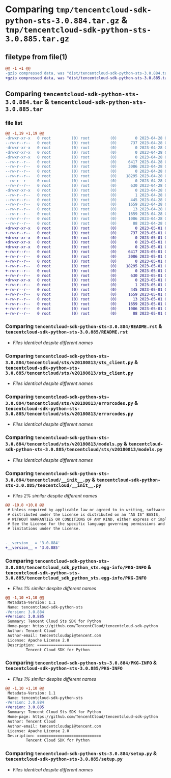 # Comparing `tmp/tencentcloud-sdk-python-sts-3.0.884.tar.gz` & `tmp/tencentcloud-sdk-python-sts-3.0.885.tar.gz`

## filetype from file(1)

```diff
@@ -1 +1 @@
-gzip compressed data, was "dist/tencentcloud-sdk-python-sts-3.0.884.tar", last modified: Fri Apr 28 02:38:34 2023, max compression
+gzip compressed data, was "dist/tencentcloud-sdk-python-sts-3.0.885.tar", last modified: Mon May  1 00:49:49 2023, max compression
```

## Comparing `tencentcloud-sdk-python-sts-3.0.884.tar` & `tencentcloud-sdk-python-sts-3.0.885.tar`

### file list

```diff
@@ -1,19 +1,19 @@
-drwxr-xr-x   0 root         (0) root         (0)        0 2023-04-28 02:38:34.000000 tencentcloud-sdk-python-sts-3.0.884/
--rw-r--r--   0 root         (0) root         (0)      737 2023-04-28 02:38:34.000000 tencentcloud-sdk-python-sts-3.0.884/README.rst
-drwxr-xr-x   0 root         (0) root         (0)        0 2023-04-28 02:38:34.000000 tencentcloud-sdk-python-sts-3.0.884/tencentcloud/
-drwxr-xr-x   0 root         (0) root         (0)        0 2023-04-28 02:38:34.000000 tencentcloud-sdk-python-sts-3.0.884/tencentcloud/sts/
-drwxr-xr-x   0 root         (0) root         (0)        0 2023-04-28 02:38:34.000000 tencentcloud-sdk-python-sts-3.0.884/tencentcloud/sts/v20180813/
--rw-r--r--   0 root         (0) root         (0)     6417 2023-04-28 02:38:34.000000 tencentcloud-sdk-python-sts-3.0.884/tencentcloud/sts/v20180813/sts_client.py
--rw-r--r--   0 root         (0) root         (0)     3086 2023-04-28 02:38:34.000000 tencentcloud-sdk-python-sts-3.0.884/tencentcloud/sts/v20180813/errorcodes.py
--rw-r--r--   0 root         (0) root         (0)        0 2023-04-28 02:38:34.000000 tencentcloud-sdk-python-sts-3.0.884/tencentcloud/sts/v20180813/__init__.py
--rw-r--r--   0 root         (0) root         (0)    18295 2023-04-28 02:38:34.000000 tencentcloud-sdk-python-sts-3.0.884/tencentcloud/sts/v20180813/models.py
--rw-r--r--   0 root         (0) root         (0)        0 2023-04-28 02:38:34.000000 tencentcloud-sdk-python-sts-3.0.884/tencentcloud/sts/__init__.py
--rw-r--r--   0 root         (0) root         (0)      630 2023-04-28 02:38:34.000000 tencentcloud-sdk-python-sts-3.0.884/tencentcloud/__init__.py
-drwxr-xr-x   0 root         (0) root         (0)        0 2023-04-28 02:38:34.000000 tencentcloud-sdk-python-sts-3.0.884/tencentcloud_sdk_python_sts.egg-info/
--rw-r--r--   0 root         (0) root         (0)        1 2023-04-28 02:38:34.000000 tencentcloud-sdk-python-sts-3.0.884/tencentcloud_sdk_python_sts.egg-info/dependency_links.txt
--rw-r--r--   0 root         (0) root         (0)      445 2023-04-28 02:38:34.000000 tencentcloud-sdk-python-sts-3.0.884/tencentcloud_sdk_python_sts.egg-info/SOURCES.txt
--rw-r--r--   0 root         (0) root         (0)     1659 2023-04-28 02:38:34.000000 tencentcloud-sdk-python-sts-3.0.884/tencentcloud_sdk_python_sts.egg-info/PKG-INFO
--rw-r--r--   0 root         (0) root         (0)       13 2023-04-28 02:38:34.000000 tencentcloud-sdk-python-sts-3.0.884/tencentcloud_sdk_python_sts.egg-info/top_level.txt
--rw-r--r--   0 root         (0) root         (0)     1659 2023-04-28 02:38:34.000000 tencentcloud-sdk-python-sts-3.0.884/PKG-INFO
--rw-r--r--   0 root         (0) root         (0)     1006 2023-04-28 02:38:34.000000 tencentcloud-sdk-python-sts-3.0.884/setup.py
--rw-r--r--   0 root         (0) root         (0)       88 2023-04-28 02:38:34.000000 tencentcloud-sdk-python-sts-3.0.884/setup.cfg
+drwxr-xr-x   0 root         (0) root         (0)        0 2023-05-01 00:49:49.000000 tencentcloud-sdk-python-sts-3.0.885/
+-rw-r--r--   0 root         (0) root         (0)      737 2023-05-01 00:49:49.000000 tencentcloud-sdk-python-sts-3.0.885/README.rst
+drwxr-xr-x   0 root         (0) root         (0)        0 2023-05-01 00:49:49.000000 tencentcloud-sdk-python-sts-3.0.885/tencentcloud/
+drwxr-xr-x   0 root         (0) root         (0)        0 2023-05-01 00:49:49.000000 tencentcloud-sdk-python-sts-3.0.885/tencentcloud/sts/
+drwxr-xr-x   0 root         (0) root         (0)        0 2023-05-01 00:49:49.000000 tencentcloud-sdk-python-sts-3.0.885/tencentcloud/sts/v20180813/
+-rw-r--r--   0 root         (0) root         (0)     6417 2023-05-01 00:49:49.000000 tencentcloud-sdk-python-sts-3.0.885/tencentcloud/sts/v20180813/sts_client.py
+-rw-r--r--   0 root         (0) root         (0)     3086 2023-05-01 00:49:49.000000 tencentcloud-sdk-python-sts-3.0.885/tencentcloud/sts/v20180813/errorcodes.py
+-rw-r--r--   0 root         (0) root         (0)        0 2023-05-01 00:49:49.000000 tencentcloud-sdk-python-sts-3.0.885/tencentcloud/sts/v20180813/__init__.py
+-rw-r--r--   0 root         (0) root         (0)    18295 2023-05-01 00:49:49.000000 tencentcloud-sdk-python-sts-3.0.885/tencentcloud/sts/v20180813/models.py
+-rw-r--r--   0 root         (0) root         (0)        0 2023-05-01 00:49:49.000000 tencentcloud-sdk-python-sts-3.0.885/tencentcloud/sts/__init__.py
+-rw-r--r--   0 root         (0) root         (0)      630 2023-05-01 00:49:49.000000 tencentcloud-sdk-python-sts-3.0.885/tencentcloud/__init__.py
+drwxr-xr-x   0 root         (0) root         (0)        0 2023-05-01 00:49:49.000000 tencentcloud-sdk-python-sts-3.0.885/tencentcloud_sdk_python_sts.egg-info/
+-rw-r--r--   0 root         (0) root         (0)        1 2023-05-01 00:49:49.000000 tencentcloud-sdk-python-sts-3.0.885/tencentcloud_sdk_python_sts.egg-info/dependency_links.txt
+-rw-r--r--   0 root         (0) root         (0)      445 2023-05-01 00:49:49.000000 tencentcloud-sdk-python-sts-3.0.885/tencentcloud_sdk_python_sts.egg-info/SOURCES.txt
+-rw-r--r--   0 root         (0) root         (0)     1659 2023-05-01 00:49:49.000000 tencentcloud-sdk-python-sts-3.0.885/tencentcloud_sdk_python_sts.egg-info/PKG-INFO
+-rw-r--r--   0 root         (0) root         (0)       13 2023-05-01 00:49:49.000000 tencentcloud-sdk-python-sts-3.0.885/tencentcloud_sdk_python_sts.egg-info/top_level.txt
+-rw-r--r--   0 root         (0) root         (0)     1659 2023-05-01 00:49:49.000000 tencentcloud-sdk-python-sts-3.0.885/PKG-INFO
+-rw-r--r--   0 root         (0) root         (0)     1006 2023-05-01 00:49:49.000000 tencentcloud-sdk-python-sts-3.0.885/setup.py
+-rw-r--r--   0 root         (0) root         (0)       88 2023-05-01 00:49:49.000000 tencentcloud-sdk-python-sts-3.0.885/setup.cfg
```

### Comparing `tencentcloud-sdk-python-sts-3.0.884/README.rst` & `tencentcloud-sdk-python-sts-3.0.885/README.rst`

 * *Files identical despite different names*

### Comparing `tencentcloud-sdk-python-sts-3.0.884/tencentcloud/sts/v20180813/sts_client.py` & `tencentcloud-sdk-python-sts-3.0.885/tencentcloud/sts/v20180813/sts_client.py`

 * *Files identical despite different names*

### Comparing `tencentcloud-sdk-python-sts-3.0.884/tencentcloud/sts/v20180813/errorcodes.py` & `tencentcloud-sdk-python-sts-3.0.885/tencentcloud/sts/v20180813/errorcodes.py`

 * *Files identical despite different names*

### Comparing `tencentcloud-sdk-python-sts-3.0.884/tencentcloud/sts/v20180813/models.py` & `tencentcloud-sdk-python-sts-3.0.885/tencentcloud/sts/v20180813/models.py`

 * *Files identical despite different names*

### Comparing `tencentcloud-sdk-python-sts-3.0.884/tencentcloud/__init__.py` & `tencentcloud-sdk-python-sts-3.0.885/tencentcloud/__init__.py`

 * *Files 2% similar despite different names*

```diff
@@ -10,8 +10,8 @@
 # Unless required by applicable law or agreed to in writing, software
 # distributed under the License is distributed on an "AS IS" BASIS,
 # WITHOUT WARRANTIES OR CONDITIONS OF ANY KIND, either express or implied.
 # See the License for the specific language governing permissions and
 # limitations under the License.
 
 
-__version__ = '3.0.884'
+__version__ = '3.0.885'
```

### Comparing `tencentcloud-sdk-python-sts-3.0.884/tencentcloud_sdk_python_sts.egg-info/PKG-INFO` & `tencentcloud-sdk-python-sts-3.0.885/tencentcloud_sdk_python_sts.egg-info/PKG-INFO`

 * *Files 1% similar despite different names*

```diff
@@ -1,10 +1,10 @@
 Metadata-Version: 1.1
 Name: tencentcloud-sdk-python-sts
-Version: 3.0.884
+Version: 3.0.885
 Summary: Tencent Cloud Sts SDK for Python
 Home-page: https://github.com/TencentCloud/tencentcloud-sdk-python
 Author: Tencent Cloud
 Author-email: tencentcloudapi@tencent.com
 License: Apache License 2.0
 Description: ============================
         Tencent Cloud SDK for Python
```

### Comparing `tencentcloud-sdk-python-sts-3.0.884/PKG-INFO` & `tencentcloud-sdk-python-sts-3.0.885/PKG-INFO`

 * *Files 1% similar despite different names*

```diff
@@ -1,10 +1,10 @@
 Metadata-Version: 1.1
 Name: tencentcloud-sdk-python-sts
-Version: 3.0.884
+Version: 3.0.885
 Summary: Tencent Cloud Sts SDK for Python
 Home-page: https://github.com/TencentCloud/tencentcloud-sdk-python
 Author: Tencent Cloud
 Author-email: tencentcloudapi@tencent.com
 License: Apache License 2.0
 Description: ============================
         Tencent Cloud SDK for Python
```

### Comparing `tencentcloud-sdk-python-sts-3.0.884/setup.py` & `tencentcloud-sdk-python-sts-3.0.885/setup.py`

 * *Files identical despite different names*

